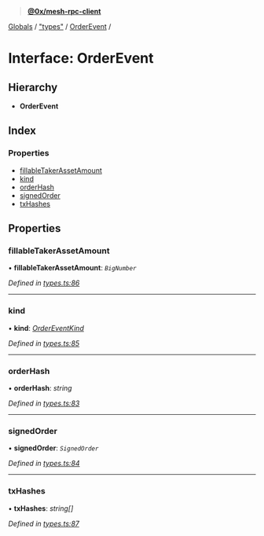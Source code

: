 > **[@0x/mesh-rpc-client](../README.md)**

[Globals](../globals.md) / ["types"](../modules/_types_.md) / [OrderEvent](_types_.orderevent.md) /

# Interface: OrderEvent

## Hierarchy

* **OrderEvent**

## Index

### Properties

* [fillableTakerAssetAmount](_types_.orderevent.md#fillabletakerassetamount)
* [kind](_types_.orderevent.md#kind)
* [orderHash](_types_.orderevent.md#orderhash)
* [signedOrder](_types_.orderevent.md#signedorder)
* [txHashes](_types_.orderevent.md#txhashes)

## Properties

###  fillableTakerAssetAmount

• **fillableTakerAssetAmount**: *`BigNumber`*

*Defined in [types.ts:86](https://github.com/0xProject/0x-mesh/blob/32339c4/rpc/clients/typescript/src/types.ts#L86)*

___

###  kind

• **kind**: *[OrderEventKind](../enums/_types_.ordereventkind.md)*

*Defined in [types.ts:85](https://github.com/0xProject/0x-mesh/blob/32339c4/rpc/clients/typescript/src/types.ts#L85)*

___

###  orderHash

• **orderHash**: *string*

*Defined in [types.ts:83](https://github.com/0xProject/0x-mesh/blob/32339c4/rpc/clients/typescript/src/types.ts#L83)*

___

###  signedOrder

• **signedOrder**: *`SignedOrder`*

*Defined in [types.ts:84](https://github.com/0xProject/0x-mesh/blob/32339c4/rpc/clients/typescript/src/types.ts#L84)*

___

###  txHashes

• **txHashes**: *string[]*

*Defined in [types.ts:87](https://github.com/0xProject/0x-mesh/blob/32339c4/rpc/clients/typescript/src/types.ts#L87)*